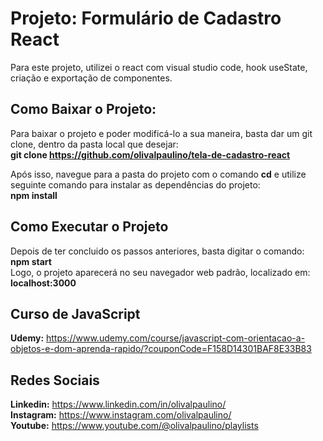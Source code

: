 # Projeto: Formulário de Cadastro React

Para este projeto, utilizei o react com visual studio code, hook useState, criação e exportação de componentes.

## Como Baixar o Projeto:

Para baixar o projeto e poder modificá-lo a sua maneira, basta dar um git clone, dentro da pasta local que desejar: <br>
**git clone https://github.com/olivalpaulino/tela-de-cadastro-react**

Após isso, navegue para a pasta do projeto com o comando **cd** e utilize seguinte comando para instalar as dependências do projeto: <br>
**npm install** 

## Como Executar o Projeto

Depois de ter concluido os passos anteriores, basta digitar o comando: **npm start** <br>
Logo, o projeto aparecerá no seu navegador web padrão, localizado em: **localhost:3000**

## Curso de JavaScript
**Udemy:** https://www.udemy.com/course/javascript-com-orientacao-a-objetos-e-dom-aprenda-rapido/?couponCode=F158D14301BAF8E33B83

## Redes Sociais

**Linkedin:** https://www.linkedin.com/in/olivalpaulino/ <br>
**Instagram:** https://www.instagram.com/olivalpaulino/ <br>
**Youtube:** https://www.youtube.com/@olivalpaulino/playlists <br>